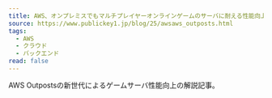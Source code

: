 ```yaml
---
title: AWS、オンプレミスでもマルチプレイヤーオンラインゲームのサーバに耐える性能向上を実現した第二世代…
source: https://www.publickey1.jp/blog/25/awsaws_outposts.html
tags:
  - AWS
  - クラウド
  - バックエンド
read: false
---
```

AWS Outpostsの新世代によるゲームサーバ性能向上の解説記事。